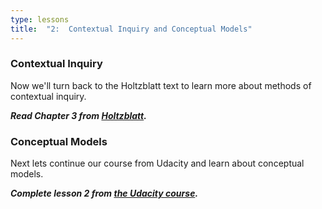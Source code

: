 ```yaml
---
type: lessons
title:  "2:  Contextual Inquiry and Conceptual Models"
---
```

### Contextual Inquiry

Now we'll turn back to the Holtzblatt text to learn more about methods of contextual inquiry.

***Read Chapter 3 from [Holtzblatt][holtz].***

### Conceptual Models

Next lets continue our course from Udacity and learn about conceptual models.

***Complete lesson 2 from [the Udacity course][norman].***

[holtz]: http://0-proquest.safaribooksonline.com.library.cedarville.edu/book/design/9780128011362
[norman]: https://www.udacity.com/course/design101
